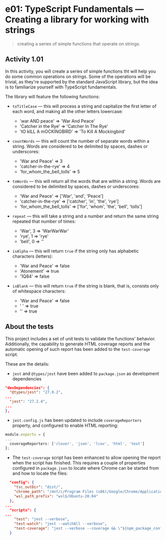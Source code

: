 # e01: TypeScript Fundamentals &mdash; Creating a library for working with strings
> creating a series of simple functions that operate on strings.

## Activity 1.01

In this activity, you will create a series of simple functions tht will help you do some common operations on strings. Some of the operations will be trivial, as they're supported by the standard JavaScript library, but the idea is to familiarize yourself with TypeScript fundamentals.

The library will feature the following functions:
+ `toTitleCase` &mdash; this will process a string and capitalize the first letter of each word, and making all the other letters lowercase:
  + 'war AND peace' => 'War And Peace'
  + 'Catcher in the Rye' => 'Catcher In The Rye'
  + 'tO kILL A mOCKINGBIRD' => 'To Kill A Mockingbird'

+ `countWords` &mdash; this will count the number of separate words within a string. Words are considered to be delimited by spaces, dashes or underscores:
  + 'War and Peace' => 3
  + 'catcher-in-the-rye' => 4
  + 'for_whom_the_bell_tolls' => 5

+ `toWords` &mdash; this will return all the words that are within a string. Words are considered to be delimited by spaces, dashes or underscores:
  + 'War and Peace' => ['War', 'and', 'Peace']
  + 'catcher-in-the-rye' => ['catcher', 'in', 'the', 'rye']
  + 'for_whom_the_bell_tolls' => ['for', 'whom', 'the', 'bell', 'tolls']

+ `repeat` &mdash; this will take a string and a number and return the same string repeated that number of times:
  + 'War', 3 => 'WarWarWar'
  + 'rye', 1 => 'rye'
  + 'bell', 0 => ''

+ `isAlpha` &mdash; this will return `true` if the string only has alphabetic characters (letters):
  + 'War and Peace' => false
  + 'Atonement' => true
  + '1Q84' => false

+ `isBlank` &mdash; this will return `true` if the string is blank, that is, consists only of whitespace characters:
  + 'War and Peace' => false
  + '             ' => true
  + '' => true


## About the tests

This project includes a set of unit tests to validate the functions' behavior. Additionally, the capability to generate HTML coverage reports and the automatic opening of such report has been added to the `test-coverage` script.

These are the details:
+ `jest` and `@types/jest` have been added to `package.json` as development dependencies
```json
"devDependencies": {
  "@types/jest": "27.0.2",
...
  "jest": "27.2.4",
...
},
```

+ `jest.config.js` has been updated to include `coverageReporters` property, and configured to enable HTML reporting:
```typescript
module.exports = {
...
  coverageReporters: ['clover', 'json', 'lcov', 'html', 'text']
};

```

+ The `test-coverage` script has been enhanced to allow opening the report when the script has finished. This requires a couple of properties configured in `package.json` to locate where Chrome can be started from and how to locate the files:
```json
  "config": {
    "tsc_outDir": "dist/",
    "chrome_path": "/mnt/c/Program Files (x86)/Google/Chrome/Application/chrome.exe",
    "wsl_path_prefix": "wsl$/Ubuntu-20.04"
  },
...
  "scripts": {
...
    "test": "jest --verbose",
    "test-watch": "jest --watchAll --verbose",
    "test-coverage": "jest --verbose --coverage && \"${npm_package_config_chrome_path}\" file://${npm_package_config_wsl_path_prefix}/${PWD}/coverage/index.html"
  }
```
